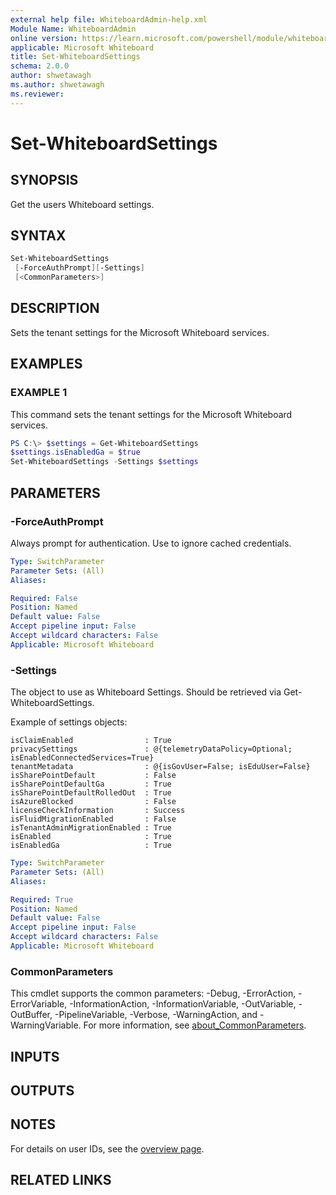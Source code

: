 ```yaml
---
external help file: WhiteboardAdmin-help.xml
Module Name: WhiteboardAdmin
online version: https://learn.microsoft.com/powershell/module/whiteboard/set-whiteboardsettings
applicable: Microsoft Whiteboard
title: Set-WhiteboardSettings
schema: 2.0.0
author: shwetawagh
ms.author: shwetawagh
ms.reviewer:
---
```


# Set-WhiteboardSettings

## SYNOPSIS

Get the users Whiteboard settings.

## SYNTAX

```powershell
Set-WhiteboardSettings
 [-ForceAuthPrompt][-Settings]
 [<CommonParameters>]
```

## DESCRIPTION

Sets the tenant settings for the Microsoft Whiteboard services.

## EXAMPLES

### EXAMPLE 1

This command sets the tenant settings for the Microsoft Whiteboard services.

```powershell
PS C:\> $settings = Get-WhiteboardSettings
$settings.isEnabledGa = $true
Set-WhiteboardSettings -Settings $settings
```

## PARAMETERS

### -ForceAuthPrompt

Always prompt for authentication. Use to ignore cached credentials.

```yaml
Type: SwitchParameter
Parameter Sets: (All)
Aliases:

Required: False
Position: Named
Default value: False
Accept pipeline input: False
Accept wildcard characters: False
Applicable: Microsoft Whiteboard
```

### -Settings

The object to use as Whiteboard Settings. Should be retrieved via Get-WhiteboardSettings.

Example of settings objects:

```
isClaimEnabled                : True
privacySettings               : @{telemetryDataPolicy=Optional; isEnabledConnectedServices=True}
tenantMetadata                : @{isGovUser=False; isEduUser=False}
isSharePointDefault           : False
isSharePointDefaultGa         : True
isSharePointDefaultRolledOut  : True
isAzureBlocked                : False
licenseCheckInformation       : Success
isFluidMigrationEnabled       : False
isTenantAdminMigrationEnabled : True
isEnabled                     : True
isEnabledGa                   : True
```

```yaml
Type: SwitchParameter
Parameter Sets: (All)
Aliases:

Required: True
Position: Named
Default value: False
Accept pipeline input: False
Accept wildcard characters: False
Applicable: Microsoft Whiteboard
```

### CommonParameters

This cmdlet supports the common parameters: -Debug, -ErrorAction, -ErrorVariable, -InformationAction, -InformationVariable, -OutVariable, -OutBuffer, -PipelineVariable, -Verbose, -WarningAction, and -WarningVariable. For more information, see [about_CommonParameters](https://go.microsoft.com/fwlink/p/?LinkID=113216).

## INPUTS

## OUTPUTS

## NOTES

For details on user IDs, see the [overview page](../../docs-conceptual/overview.md).

## RELATED LINKS
